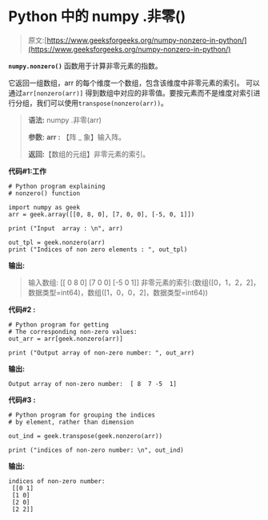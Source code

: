 # Python 中的 numpy .非零()

> 原文:[https://www.geeksforgeeks.org/numpy-nonzero-in-python/](https://www.geeksforgeeks.org/numpy-nonzero-in-python/)

**`numpy.nonzero()`** 函数用于计算非零元素的指数。

它返回一组数组，arr 的每个维度一个数组，包含该维度中非零元素的索引。
可以通过`arr[nonzero(arr)]` 得到数组中对应的非零值。要按元素而不是维度对索引进行分组，我们可以使用`transpose(nonzero(arr))`。

> **语法:** numpy .非零(arr)
> 
> **参数:**
> **arr :** 【阵 _ 象】输入阵。
> 
> **返回:**【数组的元组】非零元素的索引。

**代码#1:工作**

```
# Python program explaining
# nonzero() function

import numpy as geek
arr = geek.array([[0, 8, 0], [7, 0, 0], [-5, 0, 1]])

print ("Input  array : \n", arr)

out_tpl = geek.nonzero(arr)
print ("Indices of non zero elements : ", out_tpl) 
```

**输出:**

> 输入数组:
> [[ 0 8 0]
> [7 0 0]
> [-5 0 1]]
> 非零元素的索引:(数组([0，1，2，2]，数据类型=int64)，数组([1，0，0，2]，数据类型=int64))

**代码#2 :**

```
# Python program for getting
# The corresponding non-zero values:
out_arr = arr[geek.nonzero(arr)]

print ("Output array of non-zero number: ", out_arr) 
```

**输出:**

```
Output array of non-zero number:  [ 8  7 -5  1]

```

**代码#3 :**

```
# Python program for grouping the indices
# by element, rather than dimension

out_ind = geek.transpose(geek.nonzero(arr))

print ("indices of non-zero number: \n", out_ind) 
```

**输出:**

```
indices of non-zero number: 
 [[0 1]
 [1 0]
 [2 0]
 [2 2]]

```